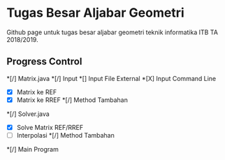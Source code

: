 # Tugas Besar Aljabar Geometri

Github page untuk tugas besar aljabar geometri teknik informatika ITB TA 2018/2019.

## Progress Control

*[/] Matrix.java
   *[/] Input
      *[] Input File External
      *[X] Input Command Line
   *[X] Matrix ke REF
   *[X] Matrix ke RREF
   *[/] Method Tambahan

*[/] Solver.java
   *[X] Solve Matrix REF/RREF
   *[ ] Interpolasi
   *[/] Method Tambahan

*[/] Main Program
